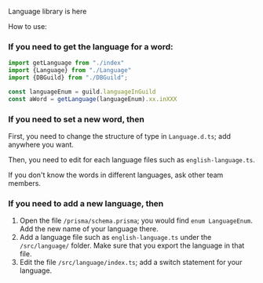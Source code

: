 Language library is here

How to use:

### If you need to get the language for a word:

```typescript
import getLanguage from "./index"
import {Language} from "./Language"
import {DBGuild} from "./DBGuild";

const languageEnum = guild.languageInGuild
const aWord = getLanguage(languageEnum).xx.inXXX
```

### If you need to set a new word, then

First, you need to change the structure of type in ```Language.d.ts```; add anywhere you want. 

Then, you need to edit for each language files such as ```english-language.ts```. 

If you don't know the words in different languages, ask other team members. 

### If you need to add a new language, then

1. Open the file ```/prisma/schema.prisma```; you would find ```enum LanguageEnum```. Add the new name of your language there. 
2. Add a language file such as ```english-language.ts``` under the ```/src/language/``` folder. Make sure that you export the language in that file. 
3. Edit the file ```/src/language/index.ts```; add a switch statement for your language. 
